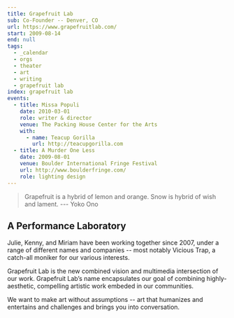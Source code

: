 ```yaml
---
title: Grapefruit Lab
sub: Co-Founder -- Denver, CO
url: https://www.grapefruitlab.com/
start: 2009-08-14
end: null
tags:
  - _calendar
  - orgs
  - theater
  - art
  - writing
  - grapefruit lab
index: grapefruit lab
events:
  - title: Missa Populi
    date: 2010-03-01
    role: writer & director
    venue: The Packing House Center for the Arts
    with:
      - name: Teacup Gorilla
        url: http://teacupgorilla.com
  - title: A Murder One Less
    date: 2009-08-01
    venue: Boulder International Fringe Festival
    url: http://www.boulderfringe.com/
    role: lighting design
---
```


> Grapefruit is a hybrid of lemon and orange.
> Snow is hybrid of wish and lament.
  --- Yoko Ono

## A Performance Laboratory

Julie, Kenny, and Miriam have been working together since 2007,
under a range of different names and companies --
most notably Vicious Trap,
a catch-all moniker for our various interests.

Grapefruit Lab is the new combined vision
and multimedia intersection of our work.
Grapefruit Lab’s name
encapsulates our goal of combining highly-aesthetic,
compelling artistic work embeded in our communities.

We want to make art without assumptions --
art that humanizes
and entertains
and challenges
and brings you into conversation.

